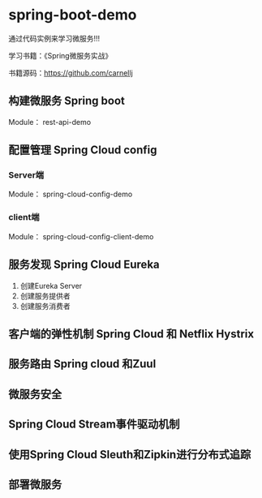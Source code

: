 # spring-boot-demo

通过代码实例来学习微服务!!!

学习书籍：《Spring微服务实战》

书籍源码：https://github.com/carnellj


## 构建微服务 Spring boot 

Module： rest-api-demo

## 配置管理 Spring Cloud config 

### Server端
Module： spring-cloud-config-demo
### client端
Module： spring-cloud-config-client-demo

## 服务发现 Spring Cloud Eureka

1. 创建Eureka Server
2. 创建服务提供者
3. 创建服务消费者


## 客户端的弹性机制 Spring Cloud 和 Netflix Hystrix
## 服务路由 Spring cloud 和Zuul
## 微服务安全
## Spring Cloud Stream事件驱动机制
## 使用Spring Cloud Sleuth和Zipkin进行分布式追踪
## 部署微服务